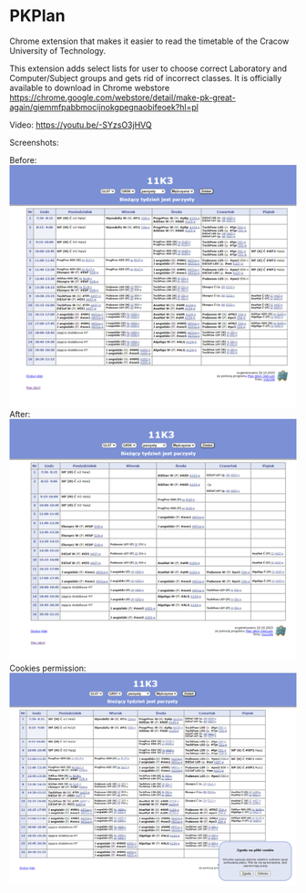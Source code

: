 # PKPlan
Chrome extension that makes it easier to read the timetable of the Cracow University of Technology.

This extension adds select lists for user to choose correct Laboratory and Computer/Subject groups and gets rid of incorrect classes.
It is officially available to download in Chrome webstore https://chrome.google.com/webstore/detail/make-pk-great-again/giemmfpabbmocijnokgpegnaobifeoek?hl=pl

Video: https://youtu.be/-SYzsO3jHVQ

Screenshots:

Before:
![Before](https://github.com/emtepe35/PKPlan/blob/main/screenshots/po.png)
After:
![After](https://github.com/emtepe35/PKPlan/blob/main/screenshots/po1.png)
Cookies permission:
![After](https://github.com/emtepe35/PKPlan/blob/main/screenshots/po2.png)
